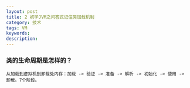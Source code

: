 ```yaml
---
layout: post
title: 2 初学JVM之问答式记住类加载机制
category: 技术
tags: VM
keywords: 
description:  
---
```



### 类的生命周期是怎样的？

    从加载到虚拟机到卸载处内存：加载 -> 验证 -> 准备 -> 解析 -> 初始化 -> 使用 -> 卸载。7个阶段。